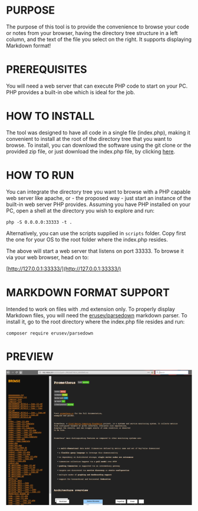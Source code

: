 # PURPOSE

The purpose of this tool is to provide the convenience to browse your code or notes from your browser, having the directory tree structure in a left column, and the text of the file you select on the right. It supports displaying Markdown format!

# PREREQUISITES

You will need a web server that can execute PHP code to start on your PC. PHP provides a built-in obe which is ideal for the job.


# HOW TO INSTALL

The tool was designed to have all code in a single file (index.php), making it convenient to install at the root of the directory tree that you want to browse. To install, you can downlowd the software using the git clone or the provided zip file, or just download the index.php file, by clicking [here](index.php).


# HOW TO RUN

You can integrate the directory tree you want to browse with a PHP capable web server like apache, or - the proposed way - just start an instance of the built-in web server PHP provides. Assuming you have PHP installed on your PC, open a shell at the directory you wish to explore and run:

```
php -S 0.0.0.0:33333 -t .
```

Alternatively, you can use the scripts supplied in `scripts` folder. Copy first the one for your OS to the root folder where the index.php resides.


The above will start a web server that listens on port 33333. To browse it via your web browser, head on to:

[http://127.0.0.1:33333/](http://127.0.0.1:33333/)


# MARKDOWN FORMAT SUPPORT

Intended to work on files with .md extension only. To properly display Markdown files, you will need the [erusev/parsedown](https://github.com/erusev/parsedown) markdown parser. To install it, go to the root directory where the index.php file resides and run:

```
composer require erusev/parsedown
```


# PREVIEW

![Preview image](preview/preview.png?raw=true "Preview image")
